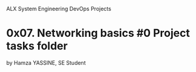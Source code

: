 ALX System Engineering DevOps Projects


# 0x07. Networking basics #0 Project tasks folder


by Hamza YASSINE, SE Student